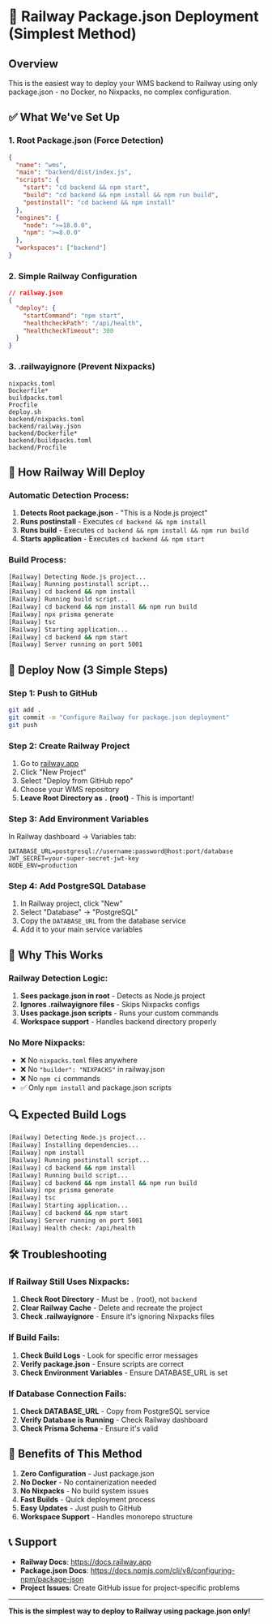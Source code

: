 # 🚀 Railway Package.json Deployment (Simplest Method)

## Overview
This is the easiest way to deploy your WMS backend to Railway using only package.json - no Docker, no Nixpacks, no complex configuration.

## ✅ What We've Set Up

### 1. Root Package.json (Force Detection)
```json
{
  "name": "wms",
  "main": "backend/dist/index.js",
  "scripts": {
    "start": "cd backend && npm start",
    "build": "cd backend && npm install && npm run build",
    "postinstall": "cd backend && npm install"
  },
  "engines": {
    "node": ">=18.0.0",
    "npm": ">=8.0.0"
  },
  "workspaces": ["backend"]
}
```

### 2. Simple Railway Configuration
```json
// railway.json
{
  "deploy": {
    "startCommand": "npm start",
    "healthcheckPath": "/api/health",
    "healthcheckTimeout": 300
  }
}
```

### 3. .railwayignore (Prevent Nixpacks)
```
nixpacks.toml
Dockerfile*
buildpacks.toml
Procfile
deploy.sh
backend/nixpacks.toml
backend/railway.json
backend/Dockerfile*
backend/buildpacks.toml
backend/Procfile
```

## 🚂 How Railway Will Deploy

### Automatic Detection Process:
1. **Detects Root package.json** - "This is a Node.js project"
2. **Runs postinstall** - Executes `cd backend && npm install`
3. **Runs build** - Executes `cd backend && npm install && npm run build`
4. **Starts application** - Executes `cd backend && npm start`

### Build Process:
```bash
[Railway] Detecting Node.js project...
[Railway] Running postinstall script...
[Railway] cd backend && npm install
[Railway] Running build script...
[Railway] cd backend && npm install && npm run build
[Railway] npx prisma generate
[Railway] tsc
[Railway] Starting application...
[Railway] cd backend && npm start
[Railway] Server running on port 5001
```

## 🚀 Deploy Now (3 Simple Steps)

### Step 1: Push to GitHub
```bash
git add .
git commit -m "Configure Railway for package.json deployment"
git push
```

### Step 2: Create Railway Project
1. Go to [railway.app](https://railway.app)
2. Click "New Project"
3. Select "Deploy from GitHub repo"
4. Choose your WMS repository
5. **Leave Root Directory as `.` (root)** - This is important!

### Step 3: Add Environment Variables
In Railway dashboard → Variables tab:
```
DATABASE_URL=postgresql://username:password@host:port/database
JWT_SECRET=your-super-secret-jwt-key
NODE_ENV=production
```

### Step 4: Add PostgreSQL Database
1. In Railway project, click "New"
2. Select "Database" → "PostgreSQL"
3. Copy the `DATABASE_URL` from the database service
4. Add it to your main service variables

## 🎯 Why This Works

### Railway Detection Logic:
1. **Sees package.json in root** - Detects as Node.js project
2. **Ignores .railwayignore files** - Skips Nixpacks configs
3. **Uses package.json scripts** - Runs your custom commands
4. **Workspace support** - Handles backend directory properly

### No More Nixpacks:
- ❌ No `nixpacks.toml` files anywhere
- ❌ No `"builder": "NIXPACKS"` in railway.json
- ❌ No `npm ci` commands
- ✅ Only `npm install` and package.json scripts

## 🔍 Expected Build Logs

```bash
[Railway] Detecting Node.js project...
[Railway] Installing dependencies...
[Railway] npm install
[Railway] Running postinstall script...
[Railway] cd backend && npm install
[Railway] Running build script...
[Railway] cd backend && npm install && npm run build
[Railway] npx prisma generate
[Railway] tsc
[Railway] Starting application...
[Railway] cd backend && npm start
[Railway] Server running on port 5001
[Railway] Health check: /api/health
```

## 🛠️ Troubleshooting

### If Railway Still Uses Nixpacks:
1. **Check Root Directory** - Must be `.` (root), not `backend`
2. **Clear Railway Cache** - Delete and recreate the project
3. **Check .railwayignore** - Ensure it's ignoring Nixpacks files

### If Build Fails:
1. **Check Build Logs** - Look for specific error messages
2. **Verify package.json** - Ensure scripts are correct
3. **Check Environment Variables** - Ensure DATABASE_URL is set

### If Database Connection Fails:
1. **Check DATABASE_URL** - Copy from PostgreSQL service
2. **Verify Database is Running** - Check Railway dashboard
3. **Check Prisma Schema** - Ensure it's valid

## 🎉 Benefits of This Method

1. **Zero Configuration** - Just package.json
2. **No Docker** - No containerization needed
3. **No Nixpacks** - No build system issues
4. **Fast Builds** - Quick deployment process
5. **Easy Updates** - Just push to GitHub
6. **Workspace Support** - Handles monorepo structure

## 📞 Support

- **Railway Docs**: https://docs.railway.app
- **Package.json Docs**: https://docs.npmjs.com/cli/v8/configuring-npm/package-json
- **Project Issues**: Create GitHub issue for project-specific problems

---

**This is the simplest way to deploy to Railway using package.json only!**
